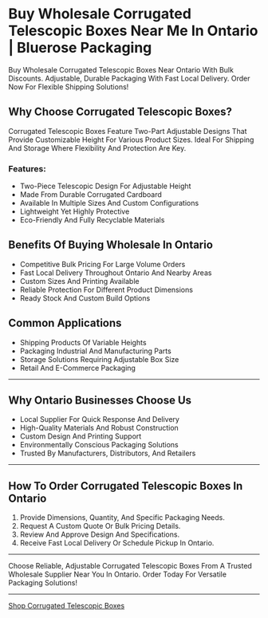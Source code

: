 # Buy Wholesale Corrugated Telescopic Boxes Near Me In Ontario | Bluerose Packaging

Buy Wholesale Corrugated Telescopic Boxes Near Ontario With Bulk Discounts. Adjustable, Durable Packaging With Fast Local Delivery. Order Now For Flexible Shipping Solutions!

## Why Choose Corrugated Telescopic Boxes?

Corrugated Telescopic Boxes Feature Two-Part Adjustable Designs That Provide Customizable Height For Various Product Sizes. Ideal For Shipping And Storage Where Flexibility And Protection Are Key.

### Features:

- Two-Piece Telescopic Design For Adjustable Height  
- Made From Durable Corrugated Cardboard  
- Available In Multiple Sizes And Custom Configurations  
- Lightweight Yet Highly Protective  
- Eco-Friendly And Fully Recyclable Materials  

## Benefits Of Buying Wholesale In Ontario

- Competitive Bulk Pricing For Large Volume Orders  
- Fast Local Delivery Throughout Ontario And Nearby Areas  
- Custom Sizes And Printing Available  
- Reliable Protection For Different Product Dimensions  
- Ready Stock And Custom Build Options  

## Common Applications

- Shipping Products Of Variable Heights  
- Packaging Industrial And Manufacturing Parts  
- Storage Solutions Requiring Adjustable Box Size  
- Retail And E-Commerce Packaging  

---

## Why Ontario Businesses Choose Us

- Local Supplier For Quick Response And Delivery  
- High-Quality Materials And Robust Construction  
- Custom Design And Printing Support  
- Environmentally Conscious Packaging Solutions  
- Trusted By Manufacturers, Distributors, And Retailers  

---

## How To Order Corrugated Telescopic Boxes In Ontario

1. Provide Dimensions, Quantity, And Specific Packaging Needs.  
2. Request A Custom Quote Or Bulk Pricing Details.  
3. Review And Approve Design And Specifications.  
4. Receive Fast Local Delivery Or Schedule Pickup In Ontario.  

---

Choose Reliable, Adjustable Corrugated Telescopic Boxes From A Trusted Wholesale Supplier Near You In Ontario. Order Today For Versatile Packaging Solutions!

---

[Shop Corrugated Telescopic Boxes](https://www.bluerosepackaging.com/product/corrugated-telescopic-boxes/)

